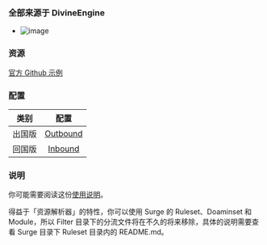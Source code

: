 ### 全部来源于 DivineEngine
* ![image](https://user-images.githubusercontent.com/61365467/130937761-f30e6fed-2a01-44c8-acf9-feefa49f8157.png)

### 资源

[官方 Github 示例](https://github.com/crossutility/Quantumult-X)

### 配置

| 类别 | 配置 |
| :------------: | :------------: |
| 出国版 | [Outbound](https://raw.githubusercontent.com/DivineEngine/Profiles/master/Quantumult/Outbound.conf) |
| 回国版 | [Inbound](https://raw.githubusercontent.com/DivineEngine/Profiles/master/Quantumult/Inbound.conf) |

### 说明

你可能需要阅读这份[使用说明](https://www.notion.so/divineengine/b4161dac0412486e9a6f1637a1b2d572)。

得益于「资源解析器」的特性，你可以使用 Surge 的 Ruleset、Doaminset 和 Module，所以 Filter 目录下的分流文件将在不久的将来移除，具体的说明需要查看 Surge 目录下 Ruleset 目录内的 README.md。

